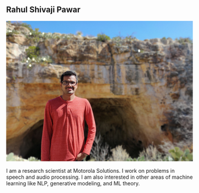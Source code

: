## Rahul Shivaji Pawar

![](assets/rahul_image.jpg)

I am a research scientist at Motorola Solutions. I work on problems in speech and audio processing. I am also interested in other areas of machine learning like NLP, generative modeling, and ML theory.